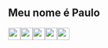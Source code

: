 ## Meu nome é Paulo

<!--
**Paulo-RMachado/Paulo-RMachado** is a ✨ _special_ ✨ repository because its `README.md` (this file) appears on your GitHub profile.

Here are some ideas to get you started:

- 🔭 I’m currently working on ...
- 🌱 I’m currently learning ...
- 👯 I’m looking to collaborate on ...
- 🤔 I’m looking for help with ...
- 💬 Ask me about ...
- 📫 How to reach me: ...
- 😄 Pronouns: ...
- ⚡ Fun fact: ...
-->

            
            
<img src="https://cdn.jsdelivr.net/gh/devicons/devicon/icons/java/java-original-wordmark.svg" width="25" height="25"  loading="lazy"  /><img src="https://cdn.jsdelivr.net/gh/devicons/devicon/icons/python/python-original.svg" width="25" height="25"  loading="lazy" style="float:left"/>
<img src="https://cdn.jsdelivr.net/gh/devicons/devicon/icons/postgresql/postgresql-original.svg" width="25" height="25"  loading="lazy" style="float:left" />
<img src="https://cdn.jsdelivr.net/gh/devicons/devicon/icons/html5/html5-original.svg" width="25" height="25"  loading="lazy" style="float:left" />
<img src="https://cdn.jsdelivr.net/gh/devicons/devicon/icons/css3/css3-original.svg" width="25" height="25"  loading="lazy" style="float:left" />
          
          
